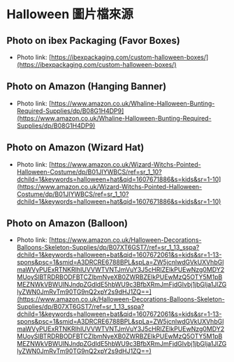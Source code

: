 # Halloween 圖片檔來源

## Photo on ibex Packaging (Favor Boxes)
* Photo link:
[https://ibexpackaging.com/custom-halloween-boxes/](https://ibexpackaging.com/custom-halloween-boxes/)

## Photo on Amazon (Hanging Banner)
* Photo link:
[https://www.amazon.co.uk/Whaline-Halloween-Bunting-Required-Supplies/dp/B08G1H4DP9](https://www.amazon.co.uk/Whaline-Halloween-Bunting-Required-Supplies/dp/B08G1H4DP9)

## Photo on Amazon (Wizard Hat)
* Photo link:
[https://www.amazon.co.uk/Wizard-Witchs-Pointed-Halloween-Costume/dp/B01JIYWBCS/ref=sr_1_10?dchild=1&keywords=halloween+hat&qid=1607671886&s=kids&sr=1-10](https://www.amazon.co.uk/Wizard-Witchs-Pointed-Halloween-Costume/dp/B01JIYWBCS/ref=sr_1_10?dchild=1&keywords=halloween+hat&qid=1607671886&s=kids&sr=1-10)

## Photo on Amazon (Balloon)
* Photo link:
[https://www.amazon.co.uk/Halloween-Decorations-Balloons-Skeleton-Supplies/dp/B07XT6GST7/ref=sr_1_13_sspa?dchild=1&keywords=halloween+bat&qid=1607672061&s=kids&sr=1-13-spons&psc=1&smid=A3DRCRE6788BPL&spLa=ZW5jcnlwdGVkUXVhbGlmaWVyPUExRTNKRlhIUVVWTVNTJmVuY3J5cHRlZElkPUEwNzg0MDY2MUoySlBTRDRBODFBTCZlbmNyeXB0ZWRBZElkPUEwMzQ5OTY5M1pBMEZNWkVBWUlNJndpZGdldE5hbWU9c3BfbXRmJmFjdGlvbj1jbGlja1JlZGlyZWN0JmRvTm90TG9nQ2xpY2s9dHJ1ZQ==](https://www.amazon.co.uk/Halloween-Decorations-Balloons-Skeleton-Supplies/dp/B07XT6GST7/ref=sr_1_13_sspa?dchild=1&keywords=halloween+bat&qid=1607672061&s=kids&sr=1-13-spons&psc=1&smid=A3DRCRE6788BPL&spLa=ZW5jcnlwdGVkUXVhbGlmaWVyPUExRTNKRlhIUVVWTVNTJmVuY3J5cHRlZElkPUEwNzg0MDY2MUoySlBTRDRBODFBTCZlbmNyeXB0ZWRBZElkPUEwMzQ5OTY5M1pBMEZNWkVBWUlNJndpZGdldE5hbWU9c3BfbXRmJmFjdGlvbj1jbGlja1JlZGlyZWN0JmRvTm90TG9nQ2xpY2s9dHJ1ZQ==)
